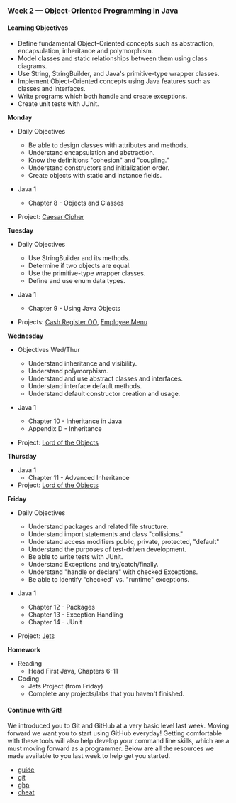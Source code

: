 ### Week 2 — Object-Oriented Programming in Java

#### Learning Objectives

* Define fundamental Object-Oriented concepts such as abstraction, encapsulation, inheritance and polymorphism.
* Model classes and static relationships between them using class diagrams.
* Use String, StringBuilder, and Java's primitive-type wrapper classes.
* Implement Object-Oriented concepts using Java features such as classes and interfaces.
* Write programs which both handle and create exceptions. 
* Create unit tests with JUnit.

**Monday**
* Daily Objectives
  * Be able to design classes with attributes and methods.
  * Understand encapsulation and abstraction.
  * Know the definitions "cohesion" and "coupling."
  * Understand constructors and initialization order.
  * Create objects with static and instance fields.
  
* Java 1
   * Chapter 8 - Objects and Classes
* Project: [Caesar Cipher](caesarCipher/README.md) 

**Tuesday**
* Daily Objectives
  * Use StringBuilder and its methods.
  * Determine if two objects are equal.
  * Use the primitive-type wrapper classes.
  * Define and use enum data types.

* Java 1
   * Chapter 9 - Using Java Objects 
* Projects: [Cash Register OO](OOCashRegister/README.md), [Employee Menu](employee_menu/README.md)  

**Wednesday**
* Objectives Wed/Thur
  * Understand inheritance and visibility.
  * Understand polymorphism.
  * Understand and use abstract classes and interfaces.
  * Understand interface default methods.
  * Understand default constructor creation and usage.
  
* Java 1
   * Chapter 10 - Inheritance in Java 
   * Appendix D - Inheritance
* Project:  [Lord of the Objects](lord_of_the_objects/README.md) 

**Thursday**
* Java 1
   * Chapter 11 - Advanced Inheritance 
* Project:  [Lord of the Objects](lord_of_the_objects/README.md)  

**Friday**
* Daily Objectives
  * Understand packages and related file structure.
  * Understand import statements and class "collisions."
  * Understand access modifiers public, private, protected, "default"
  * Understand the purposes of test-driven development.
  * Be able to write tests with JUnit.
  * Understand Exceptions and try/catch/finally.
  * Understand "handle or declare" with checked Exceptions.
  * Be able to identify "checked" vs. "runtime" exceptions.
  
* Java 1
   * Chapter 12 - Packages 
   * Chapter 13 - Exception Handling 
   * Chapter 14 - JUnit 
* Project:    [Jets](jets/README.md)  

**Homework**
* Reading
  * Head First Java, Chapters 6-11
* Coding
  * Jets Project (from Friday)
  * Complete any projects/labs that you haven't finished.

#### Continue with Git!

We introduced you to Git and GitHub at a very basic level last week. Moving forward we want you to start using GitHub everyday! Getting comfortable with these tools will also help develop your command line skills, which are a must moving forward as a programmer. Below are all the resources we made available to you last week to help get you started.

* [guide](https://guides.github.com/features/pages/)
* [git](https://github.com/SkillDistillery/SD-Core/blob/master/resources/github_resources.md)
* [ghp](https://github.com/SkillDistillery/SD-Core/blob/master/resources/github_pages.md)
* [cheat](https://github.com/SkillDistillery/SD-Core/blob/master/resources/git_cheatsheet.md)

